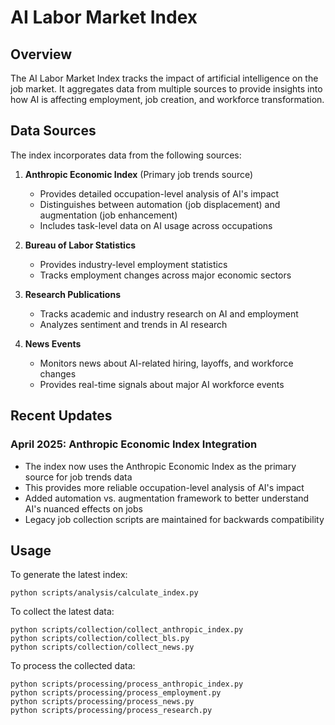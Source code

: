 # AI Labor Market Index

## Overview

The AI Labor Market Index tracks the impact of artificial intelligence on the job market. It aggregates data from multiple sources to provide insights into how AI is affecting employment, job creation, and workforce transformation.

## Data Sources

The index incorporates data from the following sources:

1. **Anthropic Economic Index** (Primary job trends source)
   - Provides detailed occupation-level analysis of AI's impact
   - Distinguishes between automation (job displacement) and augmentation (job enhancement)
   - Includes task-level data on AI usage across occupations

2. **Bureau of Labor Statistics**
   - Provides industry-level employment statistics
   - Tracks employment changes across major economic sectors

3. **Research Publications**
   - Tracks academic and industry research on AI and employment
   - Analyzes sentiment and trends in AI research

4. **News Events**
   - Monitors news about AI-related hiring, layoffs, and workforce changes
   - Provides real-time signals about major AI workforce events

## Recent Updates

### April 2025: Anthropic Economic Index Integration
- The index now uses the Anthropic Economic Index as the primary source for job trends data
- This provides more reliable occupation-level analysis of AI's impact
- Added automation vs. augmentation framework to better understand AI's nuanced effects on jobs
- Legacy job collection scripts are maintained for backwards compatibility

## Usage

To generate the latest index:

```
python scripts/analysis/calculate_index.py
```

To collect the latest data:

```
python scripts/collection/collect_anthropic_index.py
python scripts/collection/collect_bls.py
python scripts/collection/collect_news.py
```

To process the collected data:

```
python scripts/processing/process_anthropic_index.py
python scripts/processing/process_employment.py
python scripts/processing/process_news.py
python scripts/processing/process_research.py
```